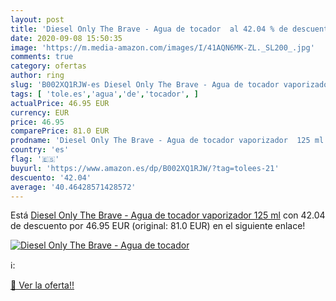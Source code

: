 ```yaml
---
layout: post
title: 'Diesel Only The Brave - Agua de tocador  al 42.04 % de descuento'
date: 2020-09-08 15:50:35
image: 'https://m.media-amazon.com/images/I/41AQN6MK-ZL._SL200_.jpg'
comments: true
category: ofertas
author: ring
slug: 'B002XQ1RJW-es Diesel Only The Brave - Agua de tocador vaporizador 125 ml'
tags: [ 'tole.es','agua','de','tocador', ]
actualPrice: 46.95 EUR
currency: EUR
price: 46.95
comparePrice: 81.0 EUR
prodname: 'Diesel Only The Brave - Agua de tocador vaporizador  125 ml'
country: 'es'
flag: '🇪🇸'
buyurl: 'https://www.amazon.es/dp/B002XQ1RJW/?tag=tolees-21'
descuento: '42.04'
average: '40.46428571428572'
---
```


Está [Diesel Only The Brave - Agua de tocador vaporizador  125 ml](https://www.amazon.es/dp/B002XQ1RJW/?tag=tolees-21) con 42.04 de descuento por 46.95 EUR (original: 81.0 EUR) en el siguiente enlace!

[![Diesel Only The Brave - Agua de tocador ](https://m.media-amazon.com/images/I/41AQN6MK-ZL._SL200_.jpg)](https://www.amazon.es/dp/B002XQ1RJW/?tag=tolees-21)

ℹ️:


[🛒 Ver la oferta!!](https://www.amazon.es/dp/B002XQ1RJW/?tag=tolees-21)
